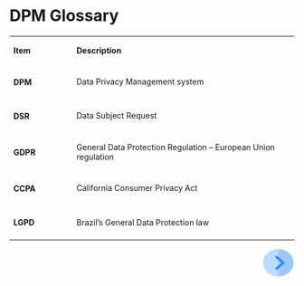# DPM Glossary


<table width="641">
<tbody>
<tr>
<td width="125">
<p><strong>Item</strong></p>
</td>
<td width="516">
<p><strong>Description</strong></p>
</td>
</tr>
<tr>
<td width="125">
  <h4><p><strong>DPM</strong></p></h4>
</td>
<td width="516">
<p>Data Privacy Management system</p>
</td>
</tr>
<tr>
<td width="125">
  <h4><p><strong>DSR</strong></p></h4>
</td>
<td width="516">
<p>Data Subject Request</p>
</td>
</tr>
<tr>
<td width="125">
  <h4><p><strong>GDPR</strong></p></h4>
</td>
<td width="516">
<p>General Data Protection Regulation – European Union regulation</p>
</td>
</tr>
<tr>
<td width="125">
  <h4><p><strong>CCPA</strong></p></h4>
</td>
<td width="516">
<p>California Consumer Privacy Act</p>
</td>
</tr>
<tr>
<td width="125">
  <h4><p><strong>LGPD</strong></p></h4>
</td>
<td width="516">
<p>Brazil’s General Data Protection law</p>
</td>
</tr>
</tbody>
</table> 

[<img align="right" width="60" height="54" src="/articles/DPM/images/Next.png">](/articles/DPM/01_DPM_Overview/02_DPM_Overview.md)
